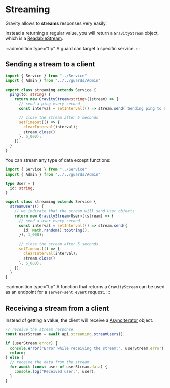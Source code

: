 # Streaming

Gravity allows to **streams** responses very easily.

Instead a returning a regular value, you will return a `GravityStream` object, which is a [ReadableStream](https://developer.mozilla.org/en-US/docs/Web/API/ReadableStream).

:::admonition type="tip"
A guard can target a specific service.
:::


## Sending a stream to a client

```ts
import { Service } from "../Service"
import { Admin } from "../../guards/Admin"

export class streaming extends Service {
  ping(to: string) {
    return new GravityStream<string>((stream) => {
      // send a ping every second
      const interval = setInterval(() => stream.send(`Sending ping to ${to}`), 1_000);

      // close the stream after 5 seconds
      setTimeout(() => {
        clearInterval(interval);
        stream.close()
      }, 5_000);
    });
  }
}
```

You can stream any type of data except functions:

```ts
import { Service } from "../Service"
import { Admin } from "../../guards/Admin"

type User = {
  id: string;
}

export class streaming extends Service {
  streamUsers() {
    // we indicate that the stream will send User objects
    return new GravityStream<User>((stream) => {
      // send a user every second
      const interval = setInterval(() => stream.send({
        id: Math.random().toString(),
      }), 1_000);
      
      // close the stream after 5 seconds
      setTimeout(() => {
        clearInterval(interval);
        stream.close()
      }, 5_000);
    });
  }
}
```

:::admonition type="tip"
A function that returns a `GravityStream` can be used as an endpoint for a `server-sent event` request.
:::

## Receiving a stream from a client

Instead of getting a value, the client will receive a [AsyncIterator](https://developer.mozilla.org/en-US/docs/Web/JavaScript/Reference/Global_Objects/AsyncIterator) object.

```ts
// receive the stream response
const userStream = await api.streaming.streamUsers();

if (userStream.error) {
  console.error("Error while receiving the stream:", userStream.error);
  return;
} else {
  // receive the data from the stream
  for await (const user of userStream.data) {
    console.log("Received user:", user);
  }
}
```

